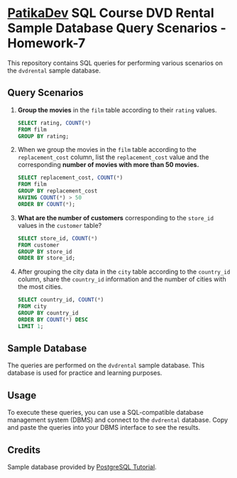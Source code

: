 # [PatikaDev](https://academy.patika.dev/) SQL Course DVD Rental Sample Database Query Scenarios - Homework-7

This repository contains SQL queries for performing various scenarios on the `dvdrental` sample database.

## Query Scenarios

1. **Group the movies** in the `film` table according to their `rating` values.

    ```sql
    SELECT rating, COUNT(*)
    FROM film
    GROUP BY rating;
    ```

2. When we group the movies in the `film` table according to the `replacement_cost` column, list the `replacement_cost` value and the corresponding **number of movies with more than 50 movies.**

    ```sql
    SELECT replacement_cost, COUNT(*)
    FROM film
    GROUP BY replacement_cost
    HAVING COUNT(*) > 50
    ORDER BY COUNT(*);
    ```

3. **What are the number of customers** corresponding to the `store_id` values in the `customer` table?

    ```sql
    SELECT store_id, COUNT(*)
    FROM customer
    GROUP BY store_id
    ORDER BY store_id;
    ```

4. After grouping the city data in the `city` table according to the `country_id` column, share the `country_id` information and the number of cities with the most cities.

    ```sql
    SELECT country_id, COUNT(*)
    FROM city
    GROUP BY country_id
    ORDER BY COUNT(*) DESC
    LIMIT 1;
    ```
## Sample Database

The queries are performed on the `dvdrental` sample database. This database is used for practice and learning purposes.

## Usage

To execute these queries, you can use a SQL-compatible database management system (DBMS) and connect to the `dvdrental` database. Copy and paste the queries into your DBMS interface to see the results.

## Credits

Sample database provided by [PostgreSQL Tutorial](https://www.postgresqltutorial.com/).
